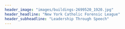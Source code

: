 ```yaml
---
header_image: "images/buildings-2699520_1920.jpg"
header_headline: "New York Catholic Forensic League"
header_subheadline: "Leadership Through Speech"
---
```

